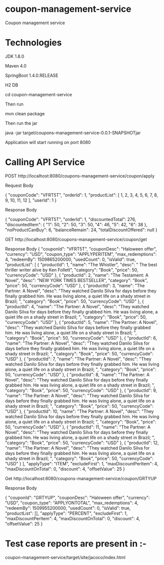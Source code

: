 # coupon-management-service
Coupon management service
# Technologies

JDK 1.8.0

Maven 4.0

SpringBoot 1.4.0.RELEASE

H2 DB


cd coupon-management-service

Then run 

mvn clean package

Then run the jar

java -jar target/coupons-management-service-0.0.1-SNAPSHOTjar

Application will start running on port 8080


# Calling API Service

POST http://localhost:8080/coupons-management-service/coupon/apply

Request Body

{
	"couponCode": "VFRT5T",
	"orderId": 1,
	"productList": [
		1,
		2,
		3,
		4,
		5,
		6,
		7,
		8,
		9,
		10,
		11,
		12
	],
	"userId": 1
}

Response Body

{
    "couponCode": "VFRT5T",
    "orderId": 1,
    "discountedTotal": 276,
    "discountedItem": {
        "1": 50,
        "2": 50,
        "3": 50,
        "4": 46,
        "5": 42,
        "6": 38
    },
    "noProductCanBuy": 6,
    "balanceRemain": 24,
    "totalDiscountOffered": null
}


GET http://localhost:8080/coupons-management-service/coupon/get

Response Body 
{
    "couponId": "VFRT5T",
    "couponDesc": "Haloween offer",
    "currency": "USD",
    "coupon_type": "APPLYPERITEM",
    "max_redemptions": 4,
    "redeemBy": 1509865200000,
    "usedCount": 0,
    "isValid": true,
    "productList": [
        {
            "productId": 1,
            "name": "The Whistler",
            "desc": " The best thriller writer alive by Ken Follett",
            "category": "Book",
            "price": 50,
            "currencyCode": "USD"
        },
        {
            "productId": 2,
            "name": "The Testament: A Novel",
            "desc": "NEW YORK TIMES BESTSELLER",
            "category": "Book",
            "price": 50,
            "currencyCode": "USD"
        },
        {
            "productId": 3,
            "name": "The Partner: A Novel",
            "desc": "They watched Danilo Silva for days before they finally grabbed him. He was living alone, a quiet life on a shady street in Brazil; ",
            "category": "Book",
            "price": 50,
            "currencyCode": "USD"
        },
        {
            "productId": 4,
            "name": "The Partner: A Novel",
            "desc": "They watched Danilo Silva for days before they finally grabbed him. He was living alone, a quiet life on a shady street in Brazil; ",
            "category": "Book",
            "price": 50,
            "currencyCode": "USD"
        },
        {
            "productId": 5,
            "name": "The Partner: A Novel",
            "desc": "They watched Danilo Silva for days before they finally grabbed him. He was living alone, a quiet life on a shady street in Brazil; ",
            "category": "Book",
            "price": 50,
            "currencyCode": "USD"
        },
        {
            "productId": 6,
            "name": "The Partner: A Novel",
            "desc": "They watched Danilo Silva for days before they finally grabbed him. He was living alone, a quiet life on a shady street in Brazil; ",
            "category": "Book",
            "price": 50,
            "currencyCode": "USD"
        },
        {
            "productId": 7,
            "name": "The Partner: A Novel",
            "desc": "They watched Danilo Silva for days before they finally grabbed him. He was living alone, a quiet life on a shady street in Brazil; ",
            "category": "Book",
            "price": 50,
            "currencyCode": "USD"
        },
        {
            "productId": 8,
            "name": "The Partner: A Novel",
            "desc": "They watched Danilo Silva for days before they finally grabbed him. He was living alone, a quiet life on a shady street in Brazil; ",
            "category": "Book",
            "price": 50,
            "currencyCode": "USD"
        },
        {
            "productId": 9,
            "name": "The Partner: A Novel",
            "desc": "They watched Danilo Silva for days before they finally grabbed him. He was living alone, a quiet life on a shady street in Brazil; ",
            "category": "Book",
            "price": 50,
            "currencyCode": "USD"
        },
        {
            "productId": 10,
            "name": "The Partner: A Novel",
            "desc": "They watched Danilo Silva for days before they finally grabbed him. He was living alone, a quiet life on a shady street in Brazil; ",
            "category": "Book",
            "price": 50,
            "currencyCode": "USD"
        },
        {
            "productId": 11,
            "name": "The Partner: A Novel",
            "desc": "They watched Danilo Silva for days before they finally grabbed him. He was living alone, a quiet life on a shady street in Brazil; ",
            "category": "Book",
            "price": 50,
            "currencyCode": "USD"
        },
        {
            "productId": 12,
            "name": "The Partner: A Novel",
            "desc": "They watched Danilo Silva for days before they finally grabbed him. He was living alone, a quiet life on a shady street in Brazil; ",
            "category": "Book",
            "price": 50,
            "currencyCode": "USD"
        }
    ],
    "applyType": "ITEM",
    "excludeFirst": 1,
    "maxDiscountPerItem": 4,
    "maxDiscountOnTotal": 0,
    "discount": 4,
    "offsetValue": 25
}

Get http://localhost:8080/coupons-management-service/coupon/GRTYUP

Response Body

{
    "couponId": "GRTYUP",
    "couponDesc": "Haloween offer",
    "currency": "USD",
    "coupon_type": "APPLYONTOTAL",
    "max_redemptions": 4,
    "redeemBy": 1509955200000,
    "usedCount": 0,
    "isValid": true,
    "productList": [],
    "applyType": "PERCENT",
    "excludeFirst": 1,
    "maxDiscountPerItem": 4,
    "maxDiscountOnTotal": 0,
    "discount": 4,
    "offsetValue": 25
}

# Test case reports are present in :-
coupon-management-service/target/site/jacoco/index.html



